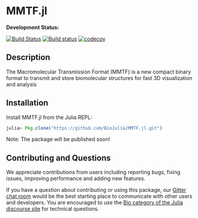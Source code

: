 # MMTF.jl
**Development Status:**

[![Build Status](https://travis-ci.org/BioJulia/MMTF.jl.svg?branch=master)](https://travis-ci.org/BioJulia/MMTF.jl)
[![Build status](https://ci.appveyor.com/api/projects/status/00hw0l0p0is8vgno?svg=true)](https://ci.appveyor.com/project/joels94/mmtf-jl-5xt4m)
[![codecov](https://codecov.io/gh/BioJulia/MMTF.jl/branch/master/graph/badge.svg)](https://codecov.io/gh/BioJulia/MMTF.jl)

## Description
The Macromolecular Transmission Format (MMTF) is a new compact binary format to transmit and store biomolecular structures for fast 3D visualization and analysis

## Installation
Install MMTF.jl from the Julia REPL:

```julia
julia> Pkg.clone("https://github.com/BioJulia/MMTF.jl.git")
```

Note: The package will be published soon!

## Contributing and Questions

We appreciate contributions from users including reporting bugs, fixing issues,
improving performance and adding new features.

If you have a question about
contributing or using this package, our [Gitter chat room](https://gitter.im/BioJulia/Bio.jl) would be
the best starting place to communicate with other users and developers.
You are encouraged to use the [Bio category of the Julia discourse
site](https://discourse.julialang.org/c/domain/bio) for technical questions.
